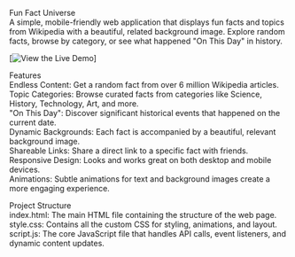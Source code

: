 Fun Fact Universe  
A simple, mobile-friendly web application that displays fun facts and topics from Wikipedia with a beautiful, related background image. Explore random facts, browse by category, or see what happened "On This Day" in history. 
  
[![View the Live Demo]([https://your-live-demo-url-goes-here.com](https://acarv.com/projects/funfact.html))]
  
Features  
Endless Content: Get a random fact from over 6 million Wikipedia articles.  
Topic Categories: Browse curated facts from categories like Science, History, Technology, Art, and more.  
"On This Day": Discover significant historical events that happened on the current date.  
Dynamic Backgrounds: Each fact is accompanied by a beautiful, relevant background image.  
Shareable Links: Share a direct link to a specific fact with friends.  
Responsive Design: Looks and works great on both desktop and mobile devices.  
Animations: Subtle animations for text and background images create a more engaging experience.  

Project Structure  
index.html: The main HTML file containing the structure of the web page.  
style.css: Contains all the custom CSS for styling, animations, and layout.  
script.js: The core JavaScript file that handles API calls, event listeners, and dynamic content updates.  
